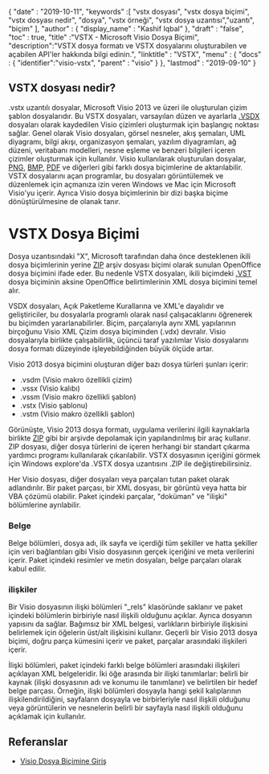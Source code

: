 {
  "date" : "2019-10-11",
  "keywords" :[ "vstx dosyası", "vstx dosya biçimi", "vstx dosyası nedir", "dosya", "vstx örneği", "vstx dosya uzantısı","uzantı", "biçim" ],
  "author" : {
    "display_name" : "Kashif Iqbal"
},
  "draft" : "false",
  "toc" : true,
  "title" :"VSTX - Microsoft Visio Dosya Biçimi",
  "description":"VSTX dosya formatı ve VSTX dosyalarını oluşturabilen ve açabilen API'ler hakkında bilgi edinin.",
  "linktitle" : "VSTX",
  "menu" : {
    "docs" : {
	  "identifier":"visio-vstx",
      "parent" : "visio"
}
},
  "lastmod" : "2019-09-10"
}

## VSTX dosyası nedir?

.vstx uzantılı dosyalar, Microsoft Visio 2013 ve üzeri ile oluşturulan çizim şablon dosyalarıdır. Bu VSTX dosyaları, varsayılan düzen ve ayarlarla [.VSDX](/tr/image/vsdx/) dosyaları olarak kaydedilen Visio çizimleri oluşturmak için başlangıç noktası sağlar. Genel olarak Visio dosyaları, görsel nesneler, akış şemaları, UML diyagramı, bilgi akışı, organizasyon şemaları, yazılım diyagramları, ağ düzeni, veritabanı modelleri, nesne eşleme ve benzeri bilgileri içeren çizimler oluşturmak için kullanılır. Visio kullanılarak oluşturulan dosyalar, [PNG](/tr/Image/PNG/), [BMP](/tr/Image/BMP/), [PDF](/tr/pdf/) ve diğerleri gibi farklı dosya biçimlerine de aktarılabilir. VSTX dosyalarını açan programlar, bu dosyaları görüntülemek ve düzenlemek için açmanıza izin veren Windows ve Mac için Microsoft Visio'yu içerir. Ayrıca Visio dosya biçimlerinin bir dizi başka biçime dönüştürülmesine de olanak tanır.

# VSTX Dosya Biçimi #

Dosya uzantısındaki "X", Microsoft tarafından daha önce desteklenen ikili dosya biçimlerinin yerine [ZIP](/tr/compression/zip/) arşiv dosyası biçimi olarak sunulan OpenOffice dosya biçimini ifade eder. Bu nedenle VSTX dosyaları, ikili biçimdeki [.VST](/tr/image/vst/) dosya biçiminin aksine OpenOffice belirtimlerinin XML dosya biçimini temel alır.

VSDX dosyaları, Açık Paketleme Kurallarına ve XML'e dayalıdır ve geliştiriciler, bu dosyalarla programlı olarak nasıl çalışacaklarını öğrenerek bu biçimden yararlanabilirler. Biçim, parçalarıyla aynı XML yapılarının birçoğunu Visio XML Çizim dosya biçiminden (.vdx) devralır. Visio dosyalarıyla birlikte çalışabilirlik, üçüncü taraf yazılımlar Visio dosyalarını dosya formatı düzeyinde işleyebildiğinden büyük ölçüde artar.

Visio 2013 dosya biçimini oluşturan diğer bazı dosya türleri şunları içerir:

* .vsdm (Visio makro özellikli çizim)
* .vssx (Visio kalıbı)
* .vssm (Visio makro özellikli şablon)
* .vstx (Visio şablonu)
* .vstm (Visio makro özellikli şablon)

Görünüşte, Visio 2013 dosya formatı, uygulama verilerini ilgili kaynaklarla birlikte [ZIP](/tr/Compression/ZIP/) gibi bir arşivde depolamak için yapılandırılmış bir araç kullanır. ZIP dosyası, diğer dosya türlerini de içeren herhangi bir standart çıkarma yardımcı programı kullanılarak çıkarılabilir. VSTX dosyasının içeriğini görmek için Windows explore'da .VSTX dosya uzantısını .ZIP ile değiştirebilirsiniz.

Her Visio dosyası, diğer dosyaları veya parçaları tutan paket olarak adlandırılır. Bir paket parçası, bir XML dosyası, bir görüntü veya hatta bir VBA çözümü olabilir. Paket içindeki parçalar, "doküman" ve "ilişki" bölümlerine ayrılabilir.

### Belge ###

Belge bölümleri, dosya adı, ilk sayfa ve içerdiği tüm şekiller ve hatta şekiller için veri bağlantıları gibi Visio dosyasının gerçek içeriğini ve meta verilerini içerir. Paket içindeki resimler ve metin dosyaları, belge parçaları olarak kabul edilir.

### ilişkiler ###

Bir Visio dosyasının ilişki bölümleri "_rels" klasöründe saklanır ve paket içindeki bölümlerin birbiriyle nasıl ilişkili olduğunu açıklar. Ayrıca dosyanın yapısını da sağlar. Bağımsız bir XML belgesi, varlıkların birbiriyle ilişkisini belirlemek için öğelerin üst/alt ilişkisini kullanır. Geçerli bir Visio 2013 dosya biçimi, doğru parça kümesini içerir ve paket, parçalar arasındaki ilişkileri içerir.

İlişki bölümleri, paket içindeki farklı belge bölümleri arasındaki ilişkileri açıklayan XML belgeleridir. İki öğe arasında bir ilişki tanımlarlar: belirli bir kaynak (ilişki dosyasının adı ve konumu ile tanımlanır) ve belirtilen bir hedef belge parçası. Örneğin, ilişki bölümleri dosyayla hangi şekil kalıplarının ilişkilendirildiğini, sayfaların dosyayla ve birbirleriyle nasıl ilişkili olduğunu veya görüntülerin ve nesnelerin belirli bir sayfayla nasıl ilişkili olduğunu açıklamak için kullanılır.

## Referanslar ##

* [Visio Dosya Biçimine Giriş](https://learn.microsoft.com/en-us/office/client-developer/visio/introduction-to-the-visio-file-formatvsdx)

